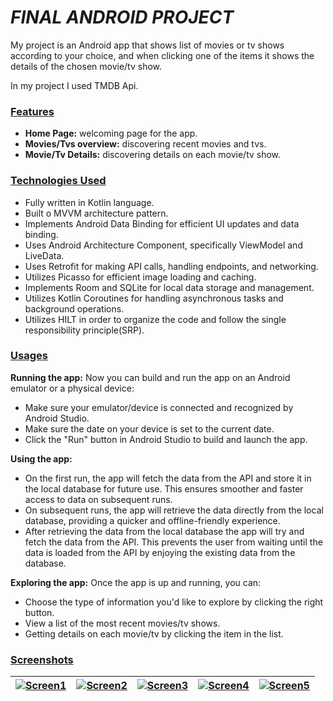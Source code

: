 
# _FINAL ANDROID PROJECT_

My project is an Android app that shows list of movies
or tv shows according to your choice,
and when clicking one of the items it shows the
details of the chosen movie/tv show.

In my project I used TMDB Api.

### <ins>Features</ins>
- **Home Page:** welcoming page for the app.
- **Movies/Tvs overview:** discovering recent movies and tvs.
- **Movie/Tv Details:** discovering details on each movie/tv show.

### <ins>Technologies Used</ins>
- Fully written in Kotlin language.
- Built o MVVM architecture pattern.
- Implements Android Data Binding for efficient UI updates and data binding.
- Uses Android Architecture Component, specifically ViewModel and LiveData.
- Uses Retrofit for making API calls, handling endpoints, and networking.
- Utilizes Picasso for efficient image loading and caching.
- Implements Room and SQLite for local data storage and management.
- Utilizes Kotlin Coroutines for handling asynchronous tasks and background operations.
- Utilizes HILT in order to organize the code and follow the single responsibility principle(SRP).

### <ins>Usages</ins>
**Running the app:**
Now you can build and run the app on an Android emulator or a physical device:
- Make sure your emulator/device is connected and recognized by Android Studio.
- Make sure the date on your device is set to the current date.
- Click the "Run" button in Android Studio to build and launch the app.

**Using the app:**
- On the first run, the app will fetch the data from the API and store it in the local database for future use. This ensures smoother and faster access to data on subsequent runs.
- On subsequent runs, the app will retrieve the data directly from the local database, providing a quicker and offline-friendly experience.
- After retrieving the data from the local database the app will try and fetch the data from the API. This prevents the user from waiting until the data is loaded from the API by enjoying the existing data from the database.

**Exploring the app:**
Once the app is up and running, you can:
- Choose the type of information you'd like to explore by clicking the right button.
- View a list of the most recent movies/tv shows.
- Getting details on each movie/tv by clicking the item in the list.

### <ins>Screenshots</ins>
| [![Screen1](C:\Hackeru_FullStack\assignments\android\final_android_project\app\src\main\res\drawable\home.png)]() | [![Screen2](C:\Hackeru_FullStack\assignments\android\final_android_project\app\src\main\res\drawable\movies.png)]() | [![Screen3](C:\Hackeru_FullStack\assignments\android\final_android_project\app\src\main\res\drawable\movie_details.png)]() | [![Screen4](C:\Hackeru_FullStack\assignments\android\final_android_project\app\src\main\res\drawable\tvs.png)]() | [![Screen5](C:\Hackeru_FullStack\assignments\android\final_android_project\app\src\main\res\drawable\tv_details.png)]() |
|:-----------------------------------------------------------------------------------------------------------------------------:|:-----------------------------------------------------------------------------------------------------------------------------:|:-----------------------------------------------------------------------------------------------------------------------------:|:-----------------------------------------------------------------------------------------------------------------------------:|:-----------------------------------------------------------------------------------------------------------------------------:|










